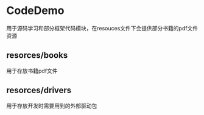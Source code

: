 # CodeDemo
用于源码学习和部分框架代码模块，在resouces文件下会提供部分书籍的pdf文件资源
## resorces/books
用于存放书籍pdf文件
## resorces/drivers
用于存放开发时需要用到的外部驱动包
